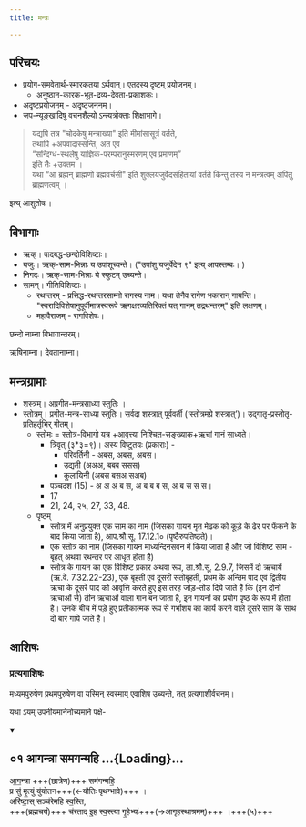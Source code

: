 ```yaml
---
title: मन्त्रः

---
```

## परिचयः
- प्रयोग-समवेतार्थ-स्मारकतया ऽर्थवान्। एतदस्य दृष्टम् प्रयोजनम्।
  - अनुष्ठान-कारक-भूत-द्रव्य-देवता-प्रकाशकः।
- अदृष्टप्रयोजनम् - अदृष्टजननम्।
- जप-न्यूङ्खादिषु वचनशैल्यो ऽन्त्यत्रोक्ताः शिक्षाभागे।

> यद्यपि तत्र "चोदकेषु मन्त्राख्या" इति मीमांसासूत्रं वर्तते,  
> तथापि +अपवादास्सन्ति, अत एव  
> “सन्दिग्ध-स्थलेषु याज्ञिक-परम्परानुस्मरणम् एव प्रमाणम्”  
> इति तैः +उक्तम ।  
> यथा “आ ब्रह्मन् ब्राह्मणो ब्रह्मवर्चसी" इति शुक्लयजुर्वेदसंहितायां वर्तते किन्तु तस्य न मन्त्रत्वम् अपितु ब्राह्मणत्वम् ।

इत्य् आशुतोषः। 

## विभागाः
- ऋक्। पादबद्ध-छन्दोविशिष्टाः।
- यजुः। ऋक्-साम-भिन्नाः य उपांशूच्यन्ते। ("उपांशु यजुर्वेदेन ९" इत्य् आपस्तम्बः। )
- निगदः। ऋक्-साम-भिन्नाः ये स्फुटम् उच्यन्ते।
- सामन्। गीतिविशिष्टाः।
  - रथन्तरम् - प्रसिद्ध-रथन्तरसाम्नो रागस्य नाम। यथा तेनैव रागेण भकारान् गायन्ति। "स्वरादिविशेषानुपूर्वीमात्रस्वरूपे ऋगक्षरव्यतिरिक्तं यत् गानम् तद्रथन्तरम्" इति लक्षणम्। 
  - महावैराजम् - रागविशेषः।

छन्दो नाम्ना विभागान्तरम्।

ऋषिनाम्ना। देवतानाम्ना।

## मन्त्रग्रामाः
- शस्त्रम्। अप्रगीत-मन्त्रसाध्या स्तुतिः ।
- स्तोत्रम्। प्रगीत-मन्त्र-साध्या स्तुतिः। सर्वदा शस्त्रात् पूर्ववर्ती (‘स्तोत्रमग्रे शस्त्रात्’)। उद्गातृ-प्रस्तोतृ-प्रतिहर्तृभिर् गीतम्।
  - स्तोमः = स्तोत्र-विभागो यत्र +आवृत्त्या निश्चित-सङ्ख्याक+ऋचां गानं साध्यते।
    - त्रिवृत् (३*३=९)। अस्य विष्टुतयः (प्रकाराः) - 
      - परिवर्तिनी - अबस, अबस, अबस।
      - उद्यती (अअअ, बबब ससस)
      - कुलायिनी (अबस बसअ सअब)
    - पञ्चदश (15) - अ अ अ ब स, अ ब ब ब स, अ ब स स स। 
    - 17
    - 21, 24, २५, 27, 33, 48.
  - पृष्ठम् 
    - स्तोत्र में अनुप्रयुक्त एक साम का नाम (जिसका गायन मृत मेढक को कूड़े के ढेर पर फेंकने के बाद किया जाता है), आप.श्रौ.सू. 17.12.1० (पृष्ठैरुपतिष्ठते)।
    - एक स्तोत्र का नाम (जिसका गायन माध्यन्दिनसवन में किया जाता है और जो विशिष्ट साम - बृहत् अथवा रथन्तर पर आधृत होता है)
    - स्तोत्र के गायन का एक विशिष्ट प्रकार अथवा रूप, ला.श्रौ.सू. 2.9.7, जिसमें दो ऋचायें (ऋ.वे. 7.32.22-23), एक बृहती एवं दूसरी सतोबृहती, प्रथम के अन्तिम पाद एवं द्वितीय ऋचा के दूसरे पाद को आवृत्ति करते हुए इस तरह जोड़-तोड दिये जाते हैं कि (इन दोनों ऋचाओं से) तीन ऋचाओं वाला गान बन जाता है, इन गायनों का प्रयोग पृष्ठ के रूप में होता है। उनके बीच में पड़े हुए प्रतीकात्मक रूप से गर्भाशय का कार्य करने वाले दूसरे साम के साथ दो बार गाये जाते हैं।

## आशिषः
### प्रत्यगाशिषः
मध्यमपुरुषेण प्रथमपुरुषेण वा यस्मिन् स्वस्माय् एवाशिष उच्यन्ते, तत् प्रत्यगाशीर्वचनम्।

यथा ऽयम् उपनीयमानेनोच्यमाने पक्षे- 

<div class="js_include" includetitle="true" newlevelforh1="2" unfilled url="/vedAH_yajuH/taittirIyam/sUtram/ApastambaH/gRhyam/ekAgnikANDam/vishvAsa-prastutiH/2_03/01_AgantrA_samaganmahi.md">
<details open><summary><h2>०१ आगन्त्रा समगन्महि ...{Loading}...</h2></summary>



आ॒ग॒न्त्रा +++(छात्रेण)+++ सम॑गन्महि॒  
प्र सु॑ मृ॒त्युं यु॑योतन+++(←यौतिः पृथग्भावे)+++ ।  
अरि॑ष्टा॒स् सञ्च॑रेमहि स्व॒स्ति,  
+++(ब्रह्मचर्यं)+++ च॑रताद् इ॒ह स्व॒स्त्या गृ॒हेभ्यः॑+++(→आगृहस्थाश्रमम्)+++ ।+++(५)+++  

</details>
</div> 
